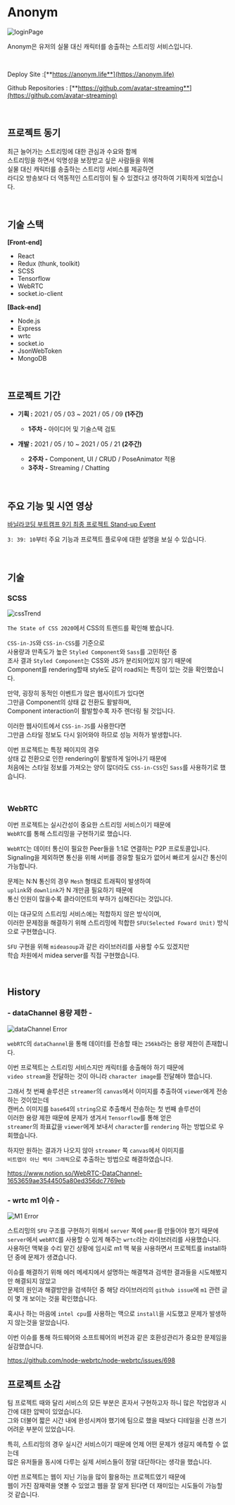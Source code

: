 # Anonym
![loginPage](public/assets/README_assets/loginPage.png)

Anonym은 유저의 실물 대신 캐릭터를 송출하는 스트리밍 서비스입니다.

</br>

Deploy Site :[**https://anonym.life**](https://anonym.life)

Github Repositories : [**https://github.com/avatar-streaming**](https://github.com/avatar-streaming)

</br>

## 프로젝트 동기
최근 늘어가는 스트리밍에 대한 관심과 수요와 함께\
스트리밍을 하면서 익명성을 보장받고 싶은 사람들을 위해\
실물 대신 캐릭터를 송출하는 스트리밍 서비스를 제공하면\
라디오 방송보다 더 역동적인 스트리밍이 될 수 있겠다고 생각하여 기획하게 되었습니다.

</br>

## 기술 스택
**[Front-end]**

- React
- Redux (thunk, toolkit)
- SCSS
- Tensorflow
- WebRTC
- socket.io-client

**[Back-end]**

- Node.js
- Express
- wrtc
- socket.io
- JsonWebToken
- MongoDB

</br>

## 프로젝트 기간

- **기획 :** 2021 / 05 / 03 ~ 2021 / 05 / 09 **(1주간)**
    - **1주차 -**  아이디어 및 기술스택 검토

- **개발 :** 2021 / 05 / 10 ~ 2021 / 05 / 21 **(2주간)**
    - **2주차 -** <React> Component, UI / <Server> CRUD / <TensorFlow> PoseAnimator 적용
    - **3주차 -** <WebRTC> Streaming  / <Socket> Chatting

</br>

## 주요 기능 및 시연 영상

[바닐라코딩 부트캠프 9기 최종 프로젝트 Stand-up Event](https://www.youtube.com/watch?v=F8OHnevCS30&t=13148s)

`3: 39: 10`부터 주요 기능과 프로젝트 플로우에 대한 설명을 보실 수 있습니다.

</br>

## 기술

### SCSS
![cssTrend](public/assets/README_assets/cssTrend.png)


`The State of CSS 2020`에서 CSS의 트렌드를 확인해 봤습니다.

`CSS-in-JS`와 `CSS-in-CSS`를 기준으로\
사용량과 만족도가 높은 `Styled Component`와 `Sass`를 고민하던 중\
조사 결과 `Styled Component`는 CSS와 JS가 분리되어있지 않기 때문에\
Component를 rendering할때
style도 같이 road되는 특징이 있는 것을 확인했습니다.

만약, 굉장히 동적인 이벤트가 많은 웹사이트가 있다면\
그만큼 Component의 상태 값 전환도 활발하며,\
Component interaction이 활발할수록 자주 렌더링 될 것입니다.

이러한 웹사이트에서 `CSS-in-JS`를 사용한다면\
그만큼 스타일 정보도 다시 읽어와야 하므로 성능 저하가 발생합니다.

이번 프로젝트는 특정 페이지의 경우\
상태 값 전환으로 인한 rendering이 활발하게 일어나기 때문에\
처음에는 스타일 정보를 가져오는 양이 많더라도 `CSS-in-CSS`인 `Sass`를 사용하기로 했습니다.

</br>

### WebRTC
이번 프로젝트는 실시간성이 중요한 스트리밍 서비스이기 때문에\
`WebRTC`를 통해 스트리밍을 구현하기로 했습니다.

`WebRTC`는 데이터 통신이 필요한 Peer들을 1:1로 연결하는 P2P 프로토콜입니다.\
Signaling을 제외하면 통신을 위해 서버를 경유할 필요가 없어서 빠르게 실시간 통신이 가능합니다.

문제는 N:N 통신의 경우 `Mesh` 형태로 트래픽이 발생하여\
`uplink`와 `downlink`가 N 개만큼 필요하기 때문에\
통신 인원이 많을수록 클라이언트의 부하가 심해진다는 것입니다.

이는 대규모의 스트리밍 서비스에는 적합하지 않은 방식이며,\
이러한 문제점을 해결하기 위해 스트리밍에 적합한 `SFU(Selected Foward Unit)` 방식으로 구현했습니다.

`SFU` 구현을 위해 `mideasoup`과 같은 라이브러리를 사용할 수도 있겠지만\
학습 차원에서 midea server를 직접 구현했습니다.

</br>

## History
### - dataChannel 용량 제한 -
![dataChannel Error](public/assets/README_assets/dataChannelError.png)

`webRTC`의 `dataChannel`을 통해 데이터를 전송할 때는 `256kb`라는 용량 제한이 존재합니다.

이번 프로젝트는 스트리밍 서비스지만 캐릭터를 송출해야 하기 때문에\
`video stream`을 전달하는 것이 아니라 `character image`를 전달해야 했습니다.

그래서 첫 번째 솔루션은 `streamer`의 `canvas`에서 이미지를 추출하여 `viewer`에게 전송하는 것이었는데\
캔버스 이미지를 `base64`의 `string`으로 추출해서 전송하는 첫 번째 솔루션이\
이러한 용량 제한 때문에 문제가 생겨서 `Tensorflow`를 통해 얻은\
`streamer`의 좌표값을 `viewer`에게 보내서 `character`를 `rendering` 하는 방법으로 우회했습니다.

하지만 원하는 결과가 나오지 않아 `streamer` 쪽 `canvas`에서 이미지를\
`비트맵이 아닌 벡터 그래픽`으로 추출하는 방법으로 해결하였습니다.


https://www.notion.so/WebRTC-DataChannel-1653659ae3544505a80ed356dc7769eb

### - wrtc m1 이슈 -
![M1 Error](public/assets/README_assets/m1Error.png)

스트리밍의 `SFU` 구조를 구현하기 위해서 `server` 쪽에 `peer`를 만들어야 했기 때문에\
`server`에서 `webRTC`를 사용할 수 있게 해주는 `wrtc`라는 라이브러리를 사용했습니다.\
사용하던 맥북을 수리 맡긴 상황에 임시로 m1 맥 북을 사용하면서 프로젝트를 install하던 중에 문제가 생겼습니다.

이슈를 해결하기 위해 에러 메세지에서 설명하는 해결책과 검색한 결과들을 시도해봤지만 해결되지 않았고\
문제의 원인과 해결방안을 검색하던 중 해당 라이브러리의 `github issue`에 `m1` 관련 글이 몇 개 보이는 것을 확인했습니다.

혹시나 하는 마음에 `intel cpu`를 사용하는 맥으로 `install`을 시도했고 문제가 발생하지 않는것을 알았습니다.

이번 이슈를 통해 하드웨어와 소프트웨어의 버전과 같은 호환성관리가 중요한 문제임을 실감했습니다.

https://github.com/node-webrtc/node-webrtc/issues/698
</br>


## 프로젝트 소감
팀 프로젝트 때와 달리 서비스의 모든 부분은 혼자서 구현하고자 하니 
많은 작업량과 시간에 대한 압박이 있었습니다.\
그와 더불어 짧은 시간 내에 완성시켜야 했기에 팀으로 했을 때보다 디테일을 신경 쓰기 어려운 부분이 있었습니다.

특히, 스트리밍의 경우 실시간 서비스이기 때문에 언제 어떤 문제가 생길지 예측할 수 없는데\
많은 유저들을 동시에 다루는 실제 서비스들이 정말 대단하다는 생각을 했습니다.

이번 프로젝트는 웹이 지닌 기능을 많이 활용하는 프로젝트였기 때문에\
웹이 가진 잠재력을 엿볼 수 있었고 웹을 잘 알게 된다면 더 재미있는 시도들이 가능할 것 같습니다.
